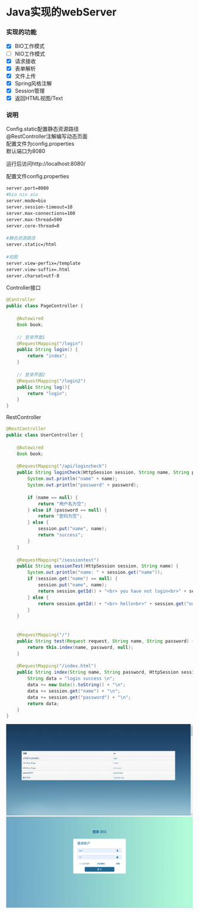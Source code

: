 # Java实现的webServer

### 实现的功能
- [x] BIO工作模式
- [ ] NIO工作模式
- [x] 请求接收
- [x] 表单解析
- [X] 文件上传
- [x] Spring风格注解
- [x] Session管理
- [x] 返回HTML视图/Text
### 说明
Config.static配置静态资源路径<br>
@RestController注解编写动态页面<br>
配置文件为config.properties<br>
默认端口为8080

运行后访问http://localhost:8080/

配置文件config.properties
```bash
server.port=8080
#bio nio aio
server.mode=bio
server.session-timeout=10
server.max-connections=100
server.max-thread=500
server.core-thread=0

#静态资源路径
server.static=/html

#视图
server.view-perfix=/template
server.view-suffix=.html
server.charset=utf-8
```

Controller接口
```java
@Controller
public class PageController {

    @Autowired
    Book book;

    // 登录界面1
    @RequestMapping("/login")
    public String login() {
        return "index";
    }

    // 登录界面2
    @RequestMapping("/login2")
    public String log(){
        return "login";
    }
}

```

RestController
```java
@RestController
public class UserController {

    @Autowired
    Book book;

    @RequestMapping("/api/logincheck")
    public String loginCheck(HttpSession session, String name, String password) {
        System.out.println("name" + name);
        System.out.println("password" + password);

        if (name == null) {
            return "用户名为空";
        } else if (password == null) {
            return "密码为空";
        } else {
            session.put("name", name);
            return "success";
        }
    }

    @RequestMapping("/sessiontest")
    public String sessionTest(HttpSession session, String name) {
        System.out.println("name: " + session.get("name"));
        if (session.get("name") == null) {
            session.put("name", name);
            return session.getId() + "<br> you have not login<br>" + session.get("name");
        } else {
            return session.getId() + "<br> hello<br>" + session.get("name");
        }
    }


    @RequestMapping("/")
    public String test(Request request, String name, String password) {
        return this.index(name, password, null);
    }

    @RequestMapping("/index.html")
    public String index(String name, String password, HttpSession session) {
        String data = "login success \n";
        data += new Date().toString() + "\n";
        data += session.get("name") + "\n";
        data += session.get("password") + "\n";
        return data;
    }
}
```
![demo](./img/page1.png)
![demo](./img/page2.png)
